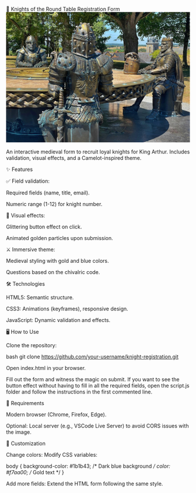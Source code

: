 🏰 Knights of the Round Table Registration Form
![Vista previa del formulario](./knight-7535563_1280.jpg)

An interactive medieval form to recruit loyal knights for King Arthur. Includes validation, visual effects, and a Camelot-inspired theme.


✨ Features

✅ Field validation:

Required fields (name, title, email).

Numeric range (1-12) for knight number.

🎇 Visual effects:

Glittering button effect on click.

Animated golden particles upon submission.

⚔️ Immersive theme:

Medieval styling with gold and blue colors.

Questions based on the chivalric code.


🛠️ Technologies

HTML5: Semantic structure.

CSS3: Animations (keyframes), responsive design.

JavaScript: Dynamic validation and effects.


🖥️ How to Use

Clone the repository:

bash
git clone https://github.com/your-username/knight-registration.git

Open index.html in your browser.

Fill out the form and witness the magic on submit. If you want to see the button effect without having to fill in all the required fields, open the script.js folder and follow the instructions in the first commented line.


📝 Requirements

Modern browser (Chrome, Firefox, Edge).

Optional: Local server (e.g., VSCode Live Server) to avoid CORS issues with the image.


🎨 Customization

Change colors: Modify CSS variables:

body {
  background-color: #1b1b43; /* Dark blue background */
  color: #f7aa00; /* Gold text */
}

Add more fields: Extend the HTML form following the same style.
